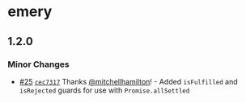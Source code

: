# emery

## 1.2.0

### Minor Changes

- [#25](https://github.com/Thinkmill/emery/pull/25) [`cec7317`](https://github.com/Thinkmill/emery/commit/cec7317185a9485709b134453063e0ec991e26ca) Thanks [@mitchellhamilton](https://github.com/mitchellhamilton)! - Added `isFulfilled` and `isRejected` guards for use with `Promise.allSettled`
